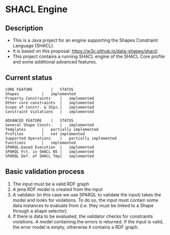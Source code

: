 # SHACL Engine

## Description
* This is a Java project for an engine supporting the Shapes Constraint Language (SHACL). 
* It is based on this proposal: https://w3c.github.io/data-shapes/shacl/. 
* This project contains a running SHACL engine of the SHACL Core profile and some additional advanced features.

## Current status
```
CORE FEATURE		|	STATUS
Shapes			|	implemented
Property Constraints	|	implemented
Other core constraints	|	implemented
Scope of Constr. & Shps.|	implemented
Constraint Violations	|	implemented

ADVANCED FEATURE	|	STATUS
General Shape Constr.	|	implemented
Templates		|	partially implemented
Profiles		|	not implemented
Supported Operations	|	partially implemented
Functions		|	implemented
SPARQL-based Execution	|	implemented
SPARQL Fct. in SHACL NS	|	implemented
SPARQL Def. of SHACL Tmp|	implemented
```

## Basic validation process
1. The input must be a valid RDF graph
2. A jena RDF model is created from the input
3. A validator (in this case we use SPARQL to validate the input) takes the model and looks for violations. To do so, the input must contain some data instances to evaluate from (i.e. they must be linked to a Shape through a shape selector)
4. If there is data to be evaluated, the validator checks for constraints violations. A model containing the errors is returned. If the input is valid, the error model is empty, otherwise it contains a RDF graph.